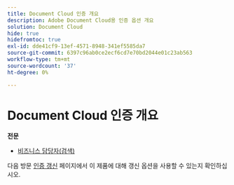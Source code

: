```yaml
---
title: Document Cloud 인증 개요
description: Adobe Document Cloud용 인증 옵션 개요
solution: Document Cloud
hide: true
hidefromtoc: true
exl-id: dde41cf9-13ef-4571-8948-341ef5585da7
source-git-commit: 6397c96ab0ce2ecf6cd7e70bd2044e01c23ab563
workflow-type: tm+mt
source-wordcount: '37'
ht-degree: 0%

---
```


# Document Cloud 인증 개요

**전문**

* [비즈니스 담당자(검색)](/help/certifications/adc/adc-professional.md) <!--AD0-??-->

다음 방문 [인증 갱신](/help/certifications/renew.md) 페이지에서 이 제품에 대해 갱신 옵션을 사용할 수 있는지 확인하십시오.
